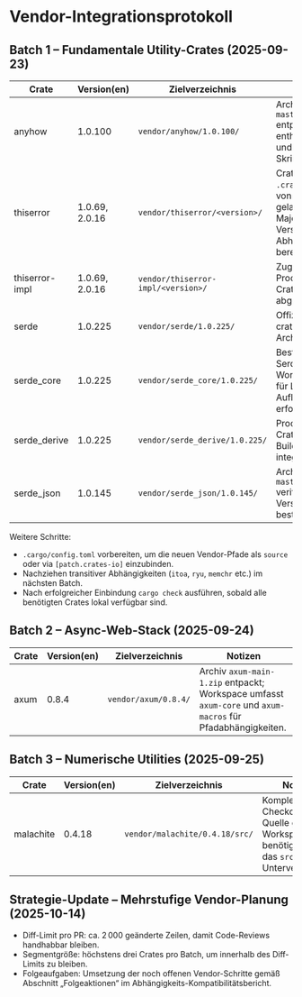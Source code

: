 # Vendor-Integrationsprotokoll

## Batch 1 – Fundamentale Utility-Crates (2025-09-23)

| Crate | Version(en) | Zielverzeichnis | Notizen |
|-------|-------------|-----------------|---------|
| anyhow | 1.0.100 | `vendor/anyhow/1.0.100/` | Archiv `anyhow-master-1.zip` entpackt; enthält Tests und Build-Skripte. |
| thiserror | 1.0.69, 2.0.16 | `vendor/thiserror/<version>/` | Crates als `.crate`-Archive von crates.io geladen; beide Major-Versionen für Abhängigkeiten bereitgestellt. |
| thiserror-impl | 1.0.69, 2.0.16 | `vendor/thiserror-impl/<version>/` | Zugehörige Proc-Macro-Crates separat abgelegt. |
| serde | 1.0.225 | `vendor/serde/1.0.225/` | Offizielles crates.io-Archiv genutzt. |
| serde_core | 1.0.225 | `vendor/serde_core/1.0.225/` | Bestandteil des Serde-Workspaces, für Lockfile-Auflösung erforderlich. |
| serde_derive | 1.0.225 | `vendor/serde_derive/1.0.225/` | Proc-Macro-Crate inklusive Build-Skripten integriert. |
| serde_json | 1.0.145 | `vendor/serde_json/1.0.145/` | Archiv `json-master-1.zip` verifiziert, Version bestätigt. |

Weitere Schritte:

* `.cargo/config.toml` vorbereiten, um die neuen Vendor-Pfade als `source` oder via `[patch.crates-io]` einzubinden.
* Nachziehen transitiver Abhängigkeiten (`itoa`, `ryu`, `memchr` etc.) im nächsten Batch.
* Nach erfolgreicher Einbindung `cargo check` ausführen, sobald alle benötigten Crates lokal verfügbar sind.

## Batch 2 – Async-Web-Stack (2025-09-24)

| Crate | Version(en) | Zielverzeichnis | Notizen |
|-------|-------------|-----------------|---------|
| axum | 0.8.4 | `vendor/axum/0.8.4/` | Archiv `axum-main-1.zip` entpackt; Workspace umfasst `axum-core` und `axum-macros` für Pfadabhängigkeiten. |

## Batch 3 – Numerische Utilities (2025-09-25)

| Crate | Version(en) | Zielverzeichnis | Notizen |
|-------|-------------|-----------------|---------|
| malachite | 0.4.18 | `vendor/malachite/0.4.18/src/` | Komplettes Git-Checkout als Quelle genutzt; Workspace benötigt Pfad auf das `src`-Unterverzeichnis. |

## Strategie-Update – Mehrstufige Vendor-Planung (2025-10-14)

* Diff-Limit pro PR: ca. 2 000 geänderte Zeilen, damit Code-Reviews handhabbar bleiben.
* Segmentgröße: höchstens drei Crates pro Batch, um innerhalb des Diff-Limits zu bleiben.
* Folgeaufgaben: Umsetzung der noch offenen Vendor-Schritte gemäß Abschnitt „Folgeaktionen“ im Abhängigkeits-Kompatibilitätsbericht.
